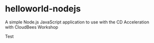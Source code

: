 # helloworld-nodejs
A simple Node.js JavaScript application to use with the CD Acceleration with CloudBees Workshop

Test
